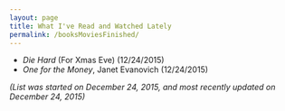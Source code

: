 ```yaml
---
layout: page
title: What I've Read and Watched Lately
permalink: /booksMoviesFinished/
---
```


* *Die Hard* (For Xmas Eve) (12/24/2015)
* *One for the Money*, Janet Evanovich (12/24/2015)

*(List was started on December 24, 2015, and most recently updated on December 24, 2015)*